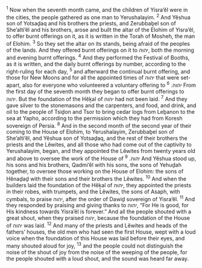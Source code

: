 <sup>1</sup> Now when the seventh month came, and the children of Yisra’ĕl were in the cities, the people gathered as one man to Yerushalayim.
<sup>2</sup> And Yĕshua son of Yotsaḏaq and his brothers the priests, and Zerubbaḇel son of She’alti’ĕl and his brothers, arose and built the altar of the Elohim of Yisra’ĕl, to offer burnt offerings on it, as it is written in the Torah of Mosheh, the man of Elohim.
<sup>3</sup> So they set the altar on its stands, being afraid of the peoples of the lands. And they offered burnt offerings on it to יהוה, both the morning and evening burnt offerings.
<sup>4</sup> And they performed the Festival of Booths, as it is written, and the daily burnt offerings by number, according to the right-ruling for each day,
<sup>5</sup> and afterward the continual burnt offering, and those for New Moons and for all the appointed times of יהוה that were set-apart, also for everyone who volunteered a voluntary offering to יהוה.
<sup>6</sup> From the first day of the seventh month they began to offer burnt offerings to יהוה. But the foundation of the Hĕḵal of יהוה had not been laid.
<sup>7</sup> And they gave silver to the stonemasons and the carpenters, and food, and drink, and oil to the people of Tsiḏon and Tsor to bring cedar logs from Leḇanon to the sea at Yapho, according to the permission which they had from Koresh sovereign of Persia.
<sup>8</sup> And in the second month of the second year of their coming to the House of Elohim, to Yerushalayim, Zerubbaḇel son of She’alti’ĕl, and Yĕshua son of Yotsaḏaq, and the rest of their brothers the priests and the Lĕwites, and all those who had come out of the captivity to Yerushalayim, began, and they appointed the Lĕwites from twenty years old and above to oversee the work of the House of יהוה.
<sup>9</sup> And Yĕshua stood up, his sons and his brothers, Qadmi’ĕl with his sons, the sons of Yehuḏah together, to oversee those working on the House of Elohim: the sons of Ḥĕnaḏaḏ with their sons and their brothers the Lĕwites.
<sup>10</sup> And when the builders laid the foundation of the Hĕḵal of יהוה, they appointed the priests in their robes, with trumpets, and the Lĕwites, the sons of Asaph, with cymbals, to praise יהוה, after the order of Dawiḏ sovereign of Yisra’ĕl.
<sup>11</sup> And they responded by praising and giving thanks to יהוה, “For He is good, for His kindness towards Yisra’ĕl is forever.” And all the people shouted with a great shout, when they praised יהוה, because the foundation of the House of יהוה was laid.
<sup>12</sup> And many of the priests and Lĕwites and heads of the fathers’ houses, the old men who had seen the first House, wept with a loud voice when the foundation of this House was laid before their eyes, and many shouted aloud for joy,
<sup>13</sup> and the people could not distinguish the noise of the shout of joy from the noise of the weeping of the people, for the people shouted with a loud shout, and the sound was heard far away.
